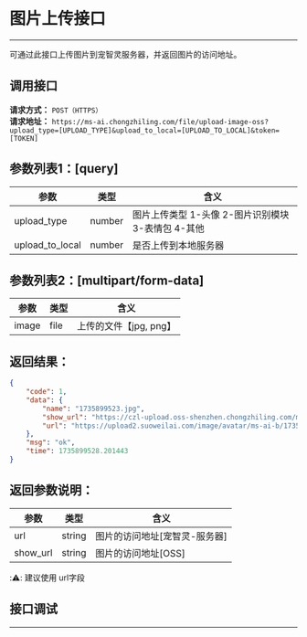 # 图片上传接口
---
可通过此接口上传图片到宠智灵服务器，并返回图片的访问地址。

## 调用接口
**请求方式：** `POST（HTTPS）`  
**请求地址：** `https://ms-ai.chongzhiling.com/file/upload-image-oss?upload_type=[UPLOAD_TYPE]&upload_to_local=[UPLOAD_TO_LOCAL]&token=[TOKEN]`

## **参数列表1：**[query]
| 参数            | 类型   | 含义                                               |
| --------------- | ------ | -------------------------------------------------- |
| upload_type     | number | 图片上传类型 1-头像 2-图片识别模块 3-表情包 4-其他 |
| upload_to_local | number | 是否上传到本地服务器                               |

## **参数列表2：**[multipart/form-data]

| 参数  | 类型 | 含义                   |
| ----- | ---- | ---------------------- |
| image | file | 上传的文件【jpg, png】 |

## **返回结果：**
```json
{
    "code": 1,
    "data": {
        "name": "1735899523.jpg",
        "show_url": "https://czl-upload.oss-shenzhen.chongzhiling.com/ms-ai-b/20250103/17358995231Rp3fg0v.jpg",
        "url": "https://upload2.suoweilai.com/image/avatar/ms-ai-b/1735899523.jpg"
    },
    "msg": "ok",
    "time": 1735899528.201443
}
```
## **返回参数说明：**
| 参数     | 类型   | 含义                          |
| -------- | ------ | ----------------------------- |
| url      | string | 图片的访问地址[宠智灵-服务器] |
| show_url | string | 图片的访问地址[OSS]           |

::warning::
建议使用 url字段


## 接口调试
---
<script setup>
import SwaggerUI from '../../../src/components/SwaggerUI.vue'
</script>

<ClientOnly>
  <SwaggerUI 
    type="post"
    tag="File 服务"
    path="/file/upload-image-oss" 
  />
</ClientOnly>